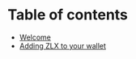 # Table of contents

* [Welcome](README.md)
* [Adding ZLX to your wallet](adding-zlx-to-your-wallet.md)
